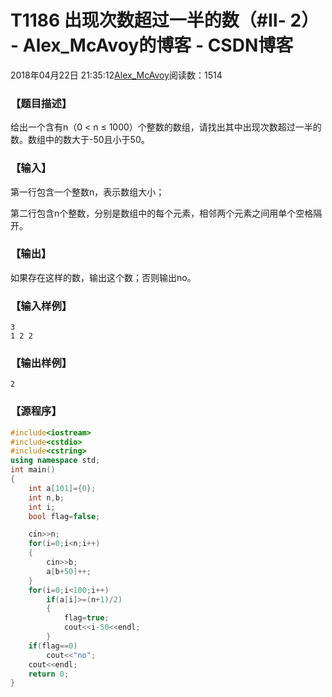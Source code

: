 # T1186	出现次数超过一半的数（#Ⅱ- 2） - Alex_McAvoy的博客 - CSDN博客





2018年04月22日 21:35:12[Alex_McAvoy](https://me.csdn.net/u011815404)阅读数：1514








### 【题目描述】

给出一个含有n（0 < n ≤ 1000）个整数的数组，请找出其中出现次数超过一半的数。数组中的数大于-50且小于50。

### 【输入】

第一行包含一个整数n，表示数组大小；

第二行包含n个整数，分别是数组中的每个元素，相邻两个元素之间用单个空格隔开。

### 【输出】

如果存在这样的数，输出这个数；否则输出no。

### 【输入样例】

```
3
1 2 2
```

### 【输出样例】
`2`
### 【源程序】

```cpp
#include<iostream>
#include<cstdio>
#include<cstring>
using namespace std;
int main()
{
    int a[101]={0};
    int n,b;
    int i;
    bool flag=false;

    cin>>n;
    for(i=0;i<n;i++)
    {
        cin>>b;
        a[b+50]++;
    }
    for(i=0;i<100;i++)
        if(a[i]>=(n+1)/2)
        {
            flag=true;
            cout<<i-50<<endl;
        }
    if(flag==0)
        cout<<"no";
    cout<<endl;
    return 0;
}
```





